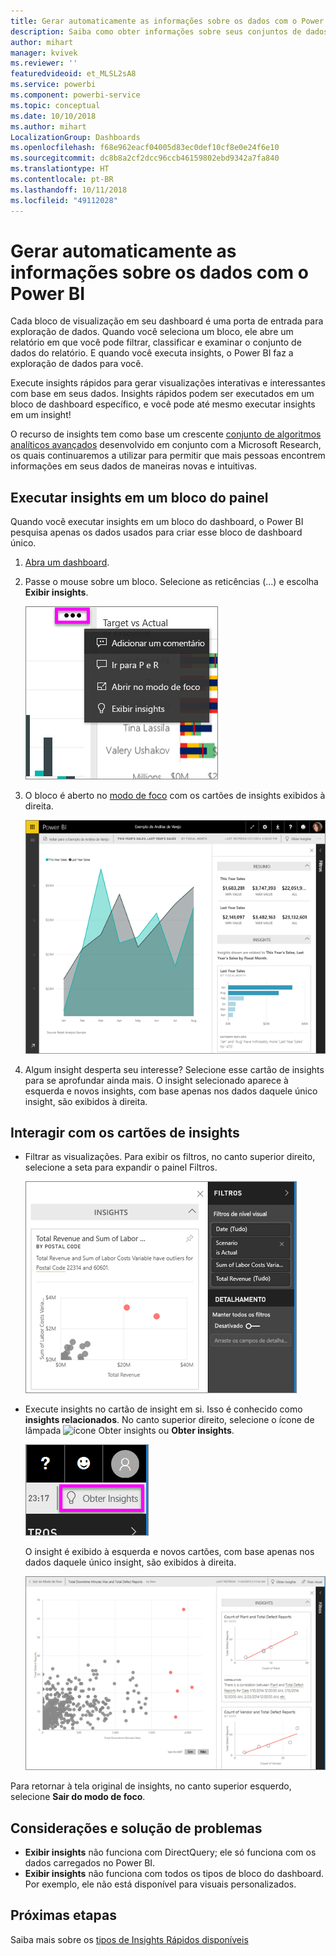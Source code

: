 ```yaml
---
title: Gerar automaticamente as informações sobre os dados com o Power BI
description: Saiba como obter informações sobre seus conjuntos de dados e blocos de painéis.
author: mihart
manager: kvivek
ms.reviewer: ''
featuredvideoid: et_MLSL2sA8
ms.service: powerbi
ms.component: powerbi-service
ms.topic: conceptual
ms.date: 10/10/2018
ms.author: mihart
LocalizationGroup: Dashboards
ms.openlocfilehash: f68e962eacf04005d83ec0def10cf8e0e24f6e10
ms.sourcegitcommit: dc8b8a2cf2dcc96ccb46159802ebd9342a7fa840
ms.translationtype: HT
ms.contentlocale: pt-BR
ms.lasthandoff: 10/11/2018
ms.locfileid: "49112028"
---
```

# <a name="automatically-generate-data-insights-with-power-bi"></a>Gerar automaticamente as informações sobre os dados com o Power BI
Cada bloco de visualização em seu dashboard é uma porta de entrada para exploração de dados. Quando você seleciona um bloco, ele abre um relatório em que você pode filtrar, classificar e examinar o conjunto de dados do relatório. E quando você executa insights, o Power BI faz a exploração de dados para você.

Execute insights rápidos para gerar visualizações interativas e interessantes com base em seus dados. Insights rápidos podem ser executados em um bloco de dashboard específico, e você pode até mesmo executar insights em um insight!

O recurso de insights tem como base um crescente [conjunto de algoritmos analíticos avançados](end-user-insight-types.md) desenvolvido em conjunto com a Microsoft Research, os quais continuaremos a utilizar para permitir que mais pessoas encontrem informações em seus dados de maneiras novas e intuitivas.

## <a name="run-insights-on-a-dashboard-tile"></a>Executar insights em um bloco do painel
Quando você executar insights em um bloco do dashboard, o Power BI pesquisa apenas os dados usados para criar esse bloco de dashboard único. 

1. [Abra um dashboard](end-user-dashboards.md).
2. Passe o mouse sobre um bloco. Selecione as reticências (...) e escolha **Exibir insights**. 

    ![modo de menu de reticências](./media/end-user-insights/power-bi-hover.png)


3. O bloco é aberto no [modo de foco](end-user-focus.md) com os cartões de insights exibidos à direita.    
   
    ![Modo de foco](./media/end-user-insights/pbi-insights-tile.png)    
4. Algum insight desperta seu interesse? Selecione esse cartão de insights para se aprofundar ainda mais. O insight selecionado aparece à esquerda e novos insights, com base apenas nos dados daquele único insight, são exibidos à direita.    

 ## <a name="interact-with-the-insight-cards"></a>Interagir com os cartões de insights
   * Filtrar as visualizações.  Para exibir os filtros, no canto superior direito, selecione a seta para expandir o painel Filtros.

     ![análise de um menu Filtros expandido](./media/end-user-insights/power-bi-insights-on-insights.png)
   
   * Execute insights no cartão de insight em si. Isso é conhecido como **insights relacionados**. No canto superior direito, selecione o ícone de lâmpada ![ícone Obter insights](./media/end-user-insights/power-bi-bulb-icon.png) ou **Obter insights**.
     
     ![barra de menus mostrando o ícone Obter Insights](./media/end-user-insights/power-bi-autoinsights-tile.png)
     
     O insight é exibido à esquerda e novos cartões, com base apenas nos dados daquele único insight, são exibidos à direita.
     
     ![insights sobre insights](./media/end-user-insights/power-bi-insights-on-insights-new.png)

Para retornar à tela original de insights, no canto superior esquerdo, selecione **Sair do modo de foco**.

## <a name="considerations-and-troubleshooting"></a>Considerações e solução de problemas
- **Exibir insights** não funciona com DirectQuery; ele só funciona com os dados carregados no Power BI.
- **Exibir insights** não funciona com todos os tipos de bloco do dashboard. Por exemplo, ele não está disponível para visuais personalizados.<!--[custom visuals](end-user-custom-visuals.md)-->


## <a name="next-steps"></a>Próximas etapas
Saiba mais sobre os [tipos de Insights Rápidos disponíveis](end-user-insight-types.md)

